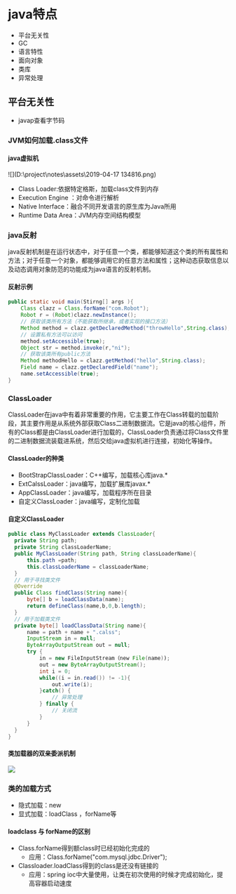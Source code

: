 # java特点

- 平台无关性
- GC
- 语言特性
- 面向对象
- 类库
- 异常处理

## 平台无关性

- javap查看字节码

### JVM如何加载.class文件

#### java虚拟机

![](D:\project\notes\assets\2019-04-17 134816.png)

- Class Loader:依据特定格斯，加载class文件到内存
- Execution Engine ：对命令进行解析
- Native Interface：融合不同开发语言的原生库为Java所用
- Runtime Data Area：JVM内存空间结构模型

### java反射

java反射机制是在运行状态中，对于任意一个类，都能够知道这个类的所有属性和方法；对于任意一个对象，都能够调用它的任意方法和属性；这种动态获取信息以及动态调用对象防范的功能成为java语言的反射机制。

#### 反射示例

```java
public static void main(Stirng[] args ){
    Class clazz = Class.forName("com.Robot");
    Robot r = (Robot)clazz.newInstance();
    // 获取该类所有方法（不能获取所继承，或者实现的接口方法）
    Method method = clazz.getDeclaredMethod("throwHello",String.class);
    // 设置私有方法可以访问
    method.setAccessible(true);
    Object str = method.invoke(r,"ni");
    // 获取该类所有public方法
    Method methodHello = clazz.getMethod("hello",String.class);
    Field name = clazz.getDeclaredField("name");
    name.setAccessible(true);
}
```

### ClassLoader

ClassLoader在java中有着非常重要的作用，它主要工作在Class转载的加载阶段，其主要作用是从系统外部获取Class二进制数据流。它是java的核心组件，所有的Class都是由ClassLoader进行加载的，ClassLoader负责通过将Class文件里的二进制数据流装载进系统，然后交给java虚拟机进行连接，初始化等操作。

#### ClassLoader的种类

- BootStrapClassLoader：C++编写，加载核心库java.*
- ExtCalssLoader：java编写，加载扩展库javax.*
- AppClassLoader：java编写，加载程序所在目录
- 自定义ClassLoader：java编写，定制化加载

#### 自定义ClassLoader

  ```java
public class MyClassLoader extends ClassLoader{
    private String path;
    private String classLoaderName;
    public MyClassLoader(String path, String classLoaderName){
        this.path =path;
        this.classLoaderName = classLoaderName;
    }
    // 用于寻找类文件
    @Override
    public Class findClass(String name){
        byte[] b = loadClassData(name);
        return defineClass(name,b,0,b.length);
    }
    // 用于加载类文件
    private byte[] loadClassData(String name){
        name = path + name + ".calss";
        InputStream in = null;
        ByteArrayOutputStream out = null;
        try {
            in = new FileInputStream（new File(name));
            out = new ByteArrayOutputStream();
            int i = 0;
            while((i = in.read()) != -1){
                out.write(i);
            }catch() {
                // 异常处理
            } finally {
                // 关闭流
            }
        }
    }
}
  ```

#### 类加载器的双亲委派机制

![](D:\project\notes\assets\2019-04-17150748.png)

### 类的加载方式

- 隐式加载：new
- 显式加载：loadClass ，forName等

#### loadclass 与 forName的区别

- Class.forName得到额class时已经初始化完成的
  - 应用：Class.forName("com.mysql.jdbc.Driver");
- Classloader.loadClass得到的class是还没有链接的
  - 应用：spring ioc中大量使用，让类在初次使用的时候才完成初始化，提高容器启动速度



 